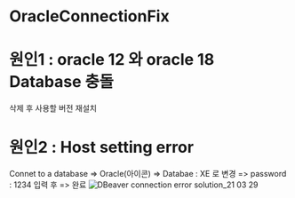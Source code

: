 # OracleConnectionFix

# 원인1 : oracle 12 와 oracle 18 Database 충돌
삭제 후 사용할 버전 재설치

# 원인2 : Host setting error
Connet to a database => Oracle(아이콘) => Databae : XE 로 변경 => password : 1234 입력 후 => 완료
![DBeaver connection error solution_21 03 29](https://user-images.githubusercontent.com/66303614/112776188-fc1af600-9079-11eb-95c4-035198858235.jpg)


